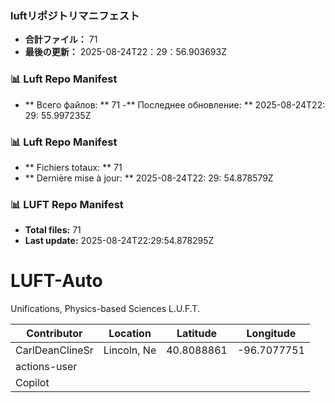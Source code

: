 <!-- LUFT_MANIFEST_JA START -->
### luftリポジトリマニフェスト

-  **合計ファイル：** 71
-  **最後の更新：** 2025-08-24T22：29：56.903693Z
<!-- LUFT_MANIFEST_JA END -->

<!-- LUFT_MANIFEST_RU START -->
### 📊 Luft Repo Manifest

- ** Всего файлов: ** 71
-** Последнее обновление: ** 2025-08-24T22: 29: 55.997235Z
<!-- LUFT_MANIFEST_RU END -->

<!-- LUFT_MANIFEST_FR START -->
### 📊 Luft Repo Manifest

- ** Fichiers totaux: ** 71
- ** Dernière mise à jour: ** 2025-08-24T22: 29: 54.878579Z
<!-- LUFT_MANIFEST_FR END -->

<!-- LUFT_MANIFEST_EN START -->
### 📊 LUFT Repo Manifest

- **Total files:** 71
- **Last update:** 2025-08-24T22:29:54.878295Z

<!-- LUFT_MANIFEST_EN END -->

# LUFT-Auto
Unifications, Physics-based Sciences L.U.F.T.

<!-- LUFT_CONTRIBUTOR_MAP START -->
| Contributor | Location | Latitude | Longitude |
|-------------|----------|----------|-----------|
| CarlDeanClineSr | Lincoln, Ne | 40.8088861 | -96.7077751 |
| actions-user |  |  |  |
| Copilot |  |  |  |

<!-- LUFT_CONTRIBUTOR_MAP END -->
